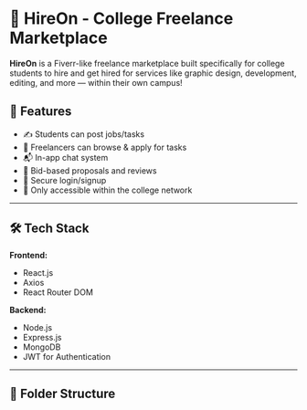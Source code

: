 # 💼 HireOn - College Freelance Marketplace

**HireOn** is a Fiverr-like freelance marketplace built specifically for college students to hire and get hired for services like graphic design, development, editing, and more — within their own campus!

## 🚀 Features

- ✍️ Students can post jobs/tasks
- 🔎 Freelancers can browse & apply for tasks
- 📬 In-app chat system
- 🧾 Bid-based proposals and reviews
- 🔐 Secure login/signup
- 🏫 Only accessible within the college network

---

## 🛠 Tech Stack

**Frontend:**
- React.js
- Axios
- React Router DOM

**Backend:**
- Node.js
- Express.js
- MongoDB
- JWT for Authentication

---

## 📁 Folder Structure


